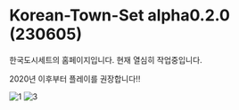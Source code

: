 # Korean-Town-Set alpha0.2.0 (230605)

한국도시세트의 홈페이지입니다. 현재 열심히 작업중입니다. 

2020년 이후부터 플레이를 권장합니다!!

![1](https://github.com/SerpensNebula/Korean-Town-Set/assets/75788864/44453ad4-dbdf-4a16-8bdd-ded60868ed61)
![3](https://github.com/SerpensNebula/Korean-Town-Set/assets/75788864/ce67a615-3c56-4dbd-940e-bbf80b98242a)
